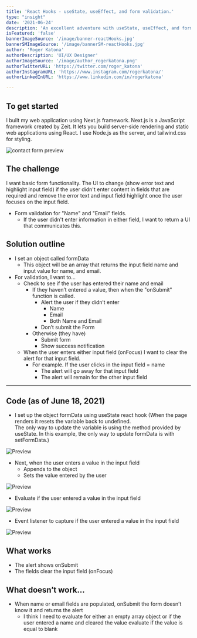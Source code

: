 ```yaml
---
title: 'React Hooks - useState, useEffect, and form validation.'
type: "insight"
date: '2021-06-24'
description: 'An excellent adventure with useState, useEffect, and form validation.'
isFeatured: 'false'
bannerImageSource: '/image/banner-reactHooks.jpg'
bannerSMImageSource: '/image/bannerSM-reactHooks.jpg'
author: 'Roger Katona'
authorDescription: 'UI/UX Designer'
authorImageSource: '/image/author_rogerkatona.png'
authorTwitterURL: 'https://twitter.com/roger_katona'
authorInstagramURL: 'https://www.instagram.com/rogerkatona/'
authorLinkedInURL: 'https://www.linkedin.com/in/rogerkatona'

---
```


## To get started
I built my web application using Next.js framework.  Next.js is a JavaScript framework created by Zeit. It lets you build server-side rendering and static web applications using React. I use Node.js as the server, and tailwind.css for styling.

![contact form preview](/image/postGraphic-reactHooksA.png)

## The challenge
I want basic form functionality.  The UI to change (show error text and highlight input field) if the user didn't enter content in fields that are required and remove the error text and input field 
highlight once the user focuses on the input field.  
- Form validation for "Name" and "Email" fields.
    - If the user didn't enter information in either field, I want to return a UI that communicates this.

## Solution outline
- I set an object called formData
    - This object will be an array that returns the input field name and input value for name, and email.
- For validation, I want to…
    - Check to see if the user has entered their name and email
        - If they haven’t entered a value, then when the "onSubmit" function is called.
            - Alert the user if they didn’t enter
                - Name
                - Email
                - Both Name and Email
            - Don’t submit the Form
        - Otherwise (they have)
            - Submit form
            - Show success notification
    - When the user enters either input field (onFocus) I want to clear the alert for that input field.
        - For example.  If the user clicks in the input field = name
            - The alert will go away for that input field
            - The alert will remain for the other input field

---

## Code (as of June 18, 2021)
- I set up the object formData using useState react hook (When the page renders it resets the variable back to undefined.  
  The only way to update the variable is using the method provided by useState.  In this example, the only way to update formData is with setFormData.)

![Preview ](/image/postGraphic-reactHooksB.png)

- Next, when the user enters a value in the input field
    - Appends to the object
    - Sets the value entered by the user

![Preview ](/image/postGraphic-reactHooksC.png)

- Evaluate if the user entered a value in the input field

![Preview ](/image/postGraphic-reactHooksD.png)

- Event listener to capture if the user entered a value in the input field

![Preview ](/image/postGraphic-reactHooksE.png)

## What works
- The alert shows onSubmit
- The fields clear the input field (onFocus)

## What doesn’t work…
- When name or email fields are populated, onSubmit the form doesn’t know it and returns the alert
    - I think I need to evaluate for either an empty array object or if the user entered a name and cleared the value evaluate if the value is equal to blank